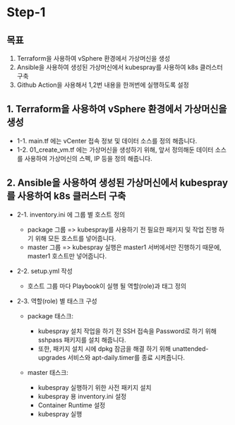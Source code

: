 # Step-1

## 목표 
1. Terraform을 사용하여 vSphere 환경에서 가상머신을 생성
2. Ansible을 사용하여 생성된 가상머신에서 kubespray를 사용하여 k8s 클러스터 구축
3. Github Action을 사용해서 1,2번 내용을 한꺼번에 실행하도록 설정

## 1. Terraform을 사용하여 vSphere 환경에서 가상머신을 생성

* 1-1. main.tf 에는 vCenter 접속 정보 및 데이터 소스를 정의 해줍니다.
* 1-2. 01_create_vm.tf 에는 가상머신을 생성하기 위해, 앞서 정의해둔 데이터 소스를 사용하여 가상머신의 스펙, IP 등을 정의 해줍니다.

## 2. Ansible을 사용하여 생성된 가상머신에서 kubespray를 사용하여 k8s 클러스터 구축

* 2-1. inventory.ini 에 그룹 별 호스트 정의
    * package 그룹 => kubespray를 사용하기 전 필요한 패키지 및 작업 진행 하기 위해 모든 호스트를 넣어줍니다.
    * master 그룹 => kubespray 실행은 master1 서버에서만 진행하기 때문에, master1 호스트만 넣어줍니다.

* 2-2. setup.yml 작성
    * 호스트 그룹 마다 Playbook이 실행 될 역할(role)과 태그 정의

* 2-3. 역할(role) 별 태스크 구성
    * package 태스크:
        * kubespray 설치 작업을 하기 전 SSH 접속을 Password로 하기 위해 sshpass 패키지를 설치 해줍니다.
        * 또한, 패키지 설치 시에 dpkg 잠금을 해결 하기 위해 unattended-upgrades 서비스와 apt-daily.timer를 종료 시켜줍니다.

    * master 태스크:
        * kubespray 실행하기 위한 사전 패키지 설치
        * kubespray 용 inventory.ini 설정
        * Container Runtime 설정
        * kubespray 실행